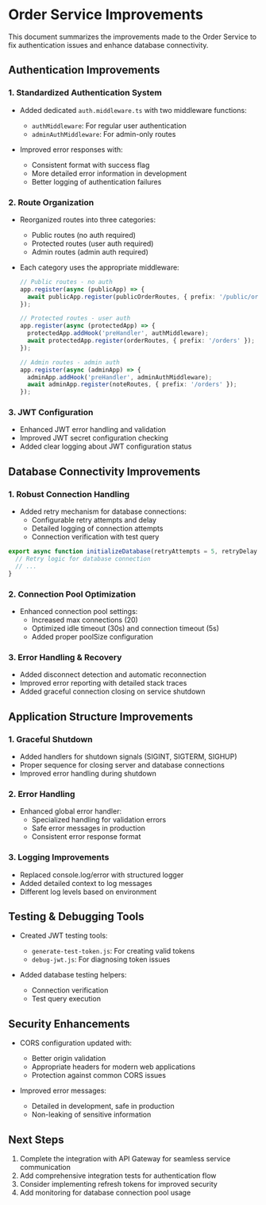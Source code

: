 # Order Service Improvements

This document summarizes the improvements made to the Order Service to fix authentication issues and enhance database connectivity.

## Authentication Improvements

### 1. Standardized Authentication System

- Added dedicated `auth.middleware.ts` with two middleware functions:
  - `authMiddleware`: For regular user authentication
  - `adminAuthMiddleware`: For admin-only routes

- Improved error responses with:
  - Consistent format with success flag
  - More detailed error information in development
  - Better logging of authentication failures

### 2. Route Organization

- Reorganized routes into three categories:
  - Public routes (no auth required)
  - Protected routes (user auth required)
  - Admin routes (admin auth required)

- Each category uses the appropriate middleware:
  ```typescript
  // Public routes - no auth
  app.register(async (publicApp) => {
    await publicApp.register(publicOrderRoutes, { prefix: '/public/orders' });
  });

  // Protected routes - user auth
  app.register(async (protectedApp) => {
    protectedApp.addHook('preHandler', authMiddleware);
    await protectedApp.register(orderRoutes, { prefix: '/orders' });
  });

  // Admin routes - admin auth
  app.register(async (adminApp) => {
    adminApp.addHook('preHandler', adminAuthMiddleware);
    await adminApp.register(noteRoutes, { prefix: '/orders' });
  });
  ```

### 3. JWT Configuration

- Enhanced JWT error handling and validation
- Improved JWT secret configuration checking
- Added clear logging about JWT configuration status

## Database Connectivity Improvements

### 1. Robust Connection Handling

- Added retry mechanism for database connections:
  - Configurable retry attempts and delay
  - Detailed logging of connection attempts
  - Connection verification with test query

```typescript
export async function initializeDatabase(retryAttempts = 5, retryDelay = 3000) {
  // Retry logic for database connection
  // ...
}
```

### 2. Connection Pool Optimization

- Enhanced connection pool settings:
  - Increased max connections (20)
  - Optimized idle timeout (30s) and connection timeout (5s)
  - Added proper poolSize configuration

### 3. Error Handling & Recovery

- Added disconnect detection and automatic reconnection
- Improved error reporting with detailed stack traces
- Added graceful connection closing on service shutdown

## Application Structure Improvements

### 1. Graceful Shutdown

- Added handlers for shutdown signals (SIGINT, SIGTERM, SIGHUP)
- Proper sequence for closing server and database connections
- Improved error handling during shutdown

### 2. Error Handling

- Enhanced global error handler:
  - Specialized handling for validation errors
  - Safe error messages in production
  - Consistent error response format

### 3. Logging Improvements

- Replaced console.log/error with structured logger
- Added detailed context to log messages
- Different log levels based on environment

## Testing & Debugging Tools

- Created JWT testing tools:
  - `generate-test-token.js`: For creating valid tokens
  - `debug-jwt.js`: For diagnosing token issues

- Added database testing helpers:
  - Connection verification
  - Test query execution

## Security Enhancements

- CORS configuration updated with:
  - Better origin validation
  - Appropriate headers for modern web applications
  - Protection against common CORS issues

- Improved error messages:
  - Detailed in development, safe in production
  - Non-leaking of sensitive information

## Next Steps

1. Complete the integration with API Gateway for seamless service communication
2. Add comprehensive integration tests for authentication flow
3. Consider implementing refresh tokens for improved security
4. Add monitoring for database connection pool usage 